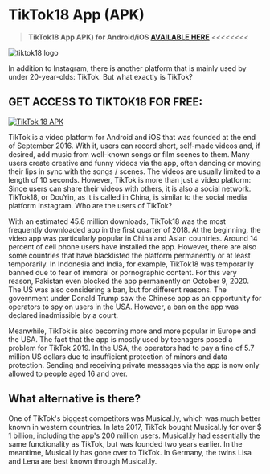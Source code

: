 # TikTok18 App (APK)
> **TikTok18 App APK) for Android/iOS [AVAILABLE HERE](https://tiktok18.co/)** <<<<<<<<

![tiktok18 logo](https://tiktok18.co/storage/tiktok18-logo-small.jpg)

In addition to Instagram, there is another platform that is mainly used by under 20-year-olds: TikTok. But what exactly is TikTok?

## GET ACCESS TO TIKTOK18 FOR FREE:

[![TikTok 18 APK](https://i.ibb.co/Xy5jZvM/join-now.png)](https://tiktok18.co/)

TikTok is a video platform for Android and iOS that was founded at the end of September 2016. With it, users can record short, self-made videos and, if desired, add music from well-known songs or film scenes to them. Many users create creative and funny videos via the app, often dancing or moving their lips in sync with the songs / scenes. The videos are usually limited to a length of 10 seconds. However, TikTok is more than just a video platform: Since users can share their videos with others, it is also a social network. TikTok18, or DouYin, as it is called in China, is similar to the social media platform Instagram.
Who are the users of TikTok?

With an estimated 45.8 million downloads, TikTok18 was the most frequently downloaded app in the first quarter of 2018. At the beginning, the video app was particularly popular in China and Asian countries. Around 14 percent of cell phone users have installed the app. However, there are also some countries that have blacklisted the platform permanently or at least temporarily. In Indonesia and India, for example, TikTok18 was temporarily banned due to fear of immoral or pornographic content. For this very reason, Pakistan even blocked the app permanently on October 9, 2020. The US was also considering a ban, but for different reasons. The government under Donald Trump saw the Chinese app as an opportunity for operators to spy on users in the USA. However, a ban on the app was declared inadmissible by a court.

Meanwhile, TikTok is also becoming more and more popular in Europe and the USA. The fact that the app is mostly used by teenagers posed a problem for TikTok 2019. In the USA, the operators had to pay a fine of 5.7 million US dollars due to insufficient protection of minors and data protection. Sending and receiving private messages via the app is now only allowed to people aged 16 and over.

## What alternative is there?

One of TikTok's biggest competitors was Musical.ly, which was much better known in western countries. In late 2017, TikTok bought Musical.ly for over $ 1 billion, including the app's 200 million users. Musical.ly had essentially the same functionality as TikTok, but was founded two years earlier. In the meantime, Musical.ly has gone over to TikTok. In Germany, the twins Lisa and Lena are best known through Musical.ly.
